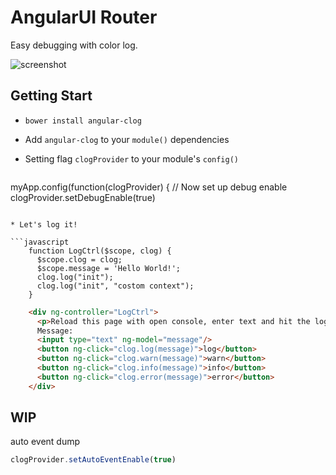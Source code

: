 # AngularUI Router

Easy debugging with color log.

![screenshot](https://raw.github.com/mainyaa/angular-clog/master/screenshot.png)

## Getting Start

 * `bower install angular-clog`
 * Add `angular-clog` to your `module()` dependencies
 * Setting flag `clogProvider` to your module's `config()`


   ```javascript
myApp.config(function(clogProvider) {
  // Now set up debug enable
  clogProvider.setDebugEnable(true)
   ```

 * Let's log it! 

   ```javascript
       function LogCtrl($scope, clog) {
         $scope.clog = clog;
         $scope.message = 'Hello World!';
         clog.log("init");
         clog.log("init", "costom context");
       }
   ```
   ```html
       <div ng-controller="LogCtrl">
         <p>Reload this page with open console, enter text and hit the log button...</p>
         Message:
         <input type="text" ng-model="message"/>
         <button ng-click="clog.log(message)">log</button>
         <button ng-click="clog.warn(message)">warn</button>
         <button ng-click="clog.info(message)">info</button>
         <button ng-click="clog.error(message)">error</button>
       </div>
   ```

## WIP

auto event dump

   ```javascript
  clogProvider.setAutoEventEnable(true) 
   ```
